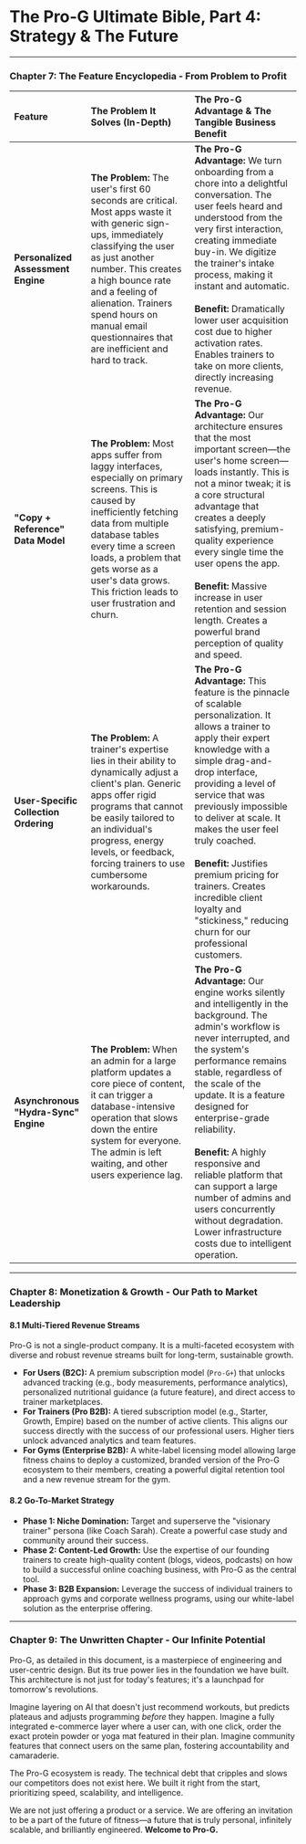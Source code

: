 # The Pro-G Ultimate Bible, Part 4: Strategy & The Future

---

### **Chapter 7: The Feature Encyclopedia - From Problem to Profit**

| Feature | The Problem It Solves (In-Depth) | The Pro-G Advantage & The Tangible Business Benefit |
| :--- | :--- | :--- |
| **Personalized Assessment Engine** | **The Problem:** The user's first 60 seconds are critical. Most apps waste it with generic sign-ups, immediately classifying the user as just another number. This creates a high bounce rate and a feeling of alienation. Trainers spend hours on manual email questionnaires that are inefficient and hard to track. | **The Pro-G Advantage:** We turn onboarding from a chore into a delightful conversation. The user feels heard and understood from the very first interaction, creating immediate buy-in. We digitize the trainer's intake process, making it instant and automatic. <br/><br/> **Benefit:** Dramatically lower user acquisition cost due to higher activation rates. Enables trainers to take on more clients, directly increasing revenue. |
| **"Copy + Reference" Data Model** | **The Problem:** Most apps suffer from laggy interfaces, especially on primary screens. This is caused by inefficiently fetching data from multiple database tables every time a screen loads, a problem that gets worse as a user's data grows. This friction leads to user frustration and churn. | **The Pro-G Advantage:** Our architecture ensures that the most important screen—the user's home screen—loads instantly. This is not a minor tweak; it is a core structural advantage that creates a deeply satisfying, premium-quality experience every single time the user opens the app. <br/><br/> **Benefit:** Massive increase in user retention and session length. Creates a powerful brand perception of quality and speed. |
| **User-Specific Collection Ordering** | **The Problem:** A trainer's expertise lies in their ability to dynamically adjust a client's plan. Generic apps offer rigid programs that cannot be easily tailored to an individual's progress, energy levels, or feedback, forcing trainers to use cumbersome workarounds. | **The Pro-G Advantage:** This feature is the pinnacle of scalable personalization. It allows a trainer to apply their expert knowledge with a simple drag-and-drop interface, providing a level of service that was previously impossible to deliver at scale. It makes the user feel truly coached. <br/><br/> **Benefit:** Justifies premium pricing for trainers. Creates incredible client loyalty and "stickiness," reducing churn for our professional customers. |
| **Asynchronous "Hydra-Sync" Engine** | **The Problem:** When an admin for a large platform updates a core piece of content, it can trigger a database-intensive operation that slows down the entire system for everyone. The admin is left waiting, and other users experience lag. | **The Pro-G Advantage:** Our engine works silently and intelligently in the background. The admin's workflow is never interrupted, and the system's performance remains stable, regardless of the scale of the update. It is a feature designed for enterprise-grade reliability. <br/><br/> **Benefit:** A highly responsive and reliable platform that can support a large number of admins and users concurrently without degradation. Lower infrastructure costs due to intelligent operation. |

---

### **Chapter 8: Monetization & Growth - Our Path to Market Leadership**

#### **8.1 Multi-Tiered Revenue Streams**
Pro-G is not a single-product company. It is a multi-faceted ecosystem with diverse and robust revenue streams built for long-term, sustainable growth.
*   **For Users (B2C):** A premium subscription model (`Pro-G+`) that unlocks advanced tracking (e.g., body measurements, performance analytics), personalized nutritional guidance (a future feature), and direct access to trainer marketplaces.
*   **For Trainers (Pro B2B):** A tiered subscription model (e.g., Starter, Growth, Empire) based on the number of active clients. This aligns our success directly with the success of our professional users. Higher tiers unlock advanced analytics and team features.
*   **For Gyms (Enterprise B2B):** A white-label licensing model allowing large fitness chains to deploy a customized, branded version of the Pro-G ecosystem to their members, creating a powerful digital retention tool and a new revenue stream for the gym.

#### **8.2 Go-To-Market Strategy**
*   **Phase 1: Niche Domination:** Target and superserve the "visionary trainer" persona (like Coach Sarah). Create a powerful case study and community around their success.
*   **Phase 2: Content-Led Growth:** Use the expertise of our founding trainers to create high-quality content (blogs, videos, podcasts) on how to build a successful online coaching business, with Pro-G as the central tool.
*   **Phase 3: B2B Expansion:** Leverage the success of individual trainers to approach gyms and corporate wellness programs, using our white-label solution as the enterprise offering.

---

### **Chapter 9: The Unwritten Chapter - Our Infinite Potential**
Pro-G, as detailed in this document, is a masterpiece of engineering and user-centric design. But its true power lies in the foundation we have built. This architecture is not just for today's features; it's a launchpad for tomorrow's revolutions.

Imagine layering on AI that doesn't just recommend workouts, but predicts plateaus and adjusts programming *before* they happen. Imagine a fully integrated e-commerce layer where a user can, with one click, order the exact protein powder or yoga mat featured in their plan. Imagine community features that connect users on the same plan, fostering accountability and camaraderie.

The Pro-G ecosystem is ready. The technical debt that cripples and slows our competitors does not exist here. We built it right from the start, prioritizing speed, scalability, and intelligence.

We are not just offering a product or a service. We are offering an invitation to be a part of the future of fitness—a future that is truly personal, infinitely scalable, and brilliantly engineered. **Welcome to Pro-G.** 